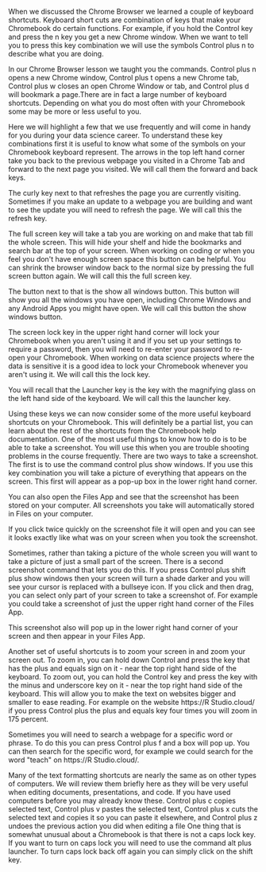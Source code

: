 When we discussed the Chrome Browser we learned a couple of keyboard shortcuts. Keyboard short cuts are combination of keys that make your Chromebook do certain functions. For example, if you hold the Control key and press the n key you get a new Chrome window. When we want to tell you to press this key combination we will use the symbols Control plus n to describe what you are doing. 

In our Chrome Browser lesson we taught you the commands. Control plus n opens a new Chrome window, Control plus t opens a new Chrome tab, Control plus w closes an open Chrome Window or tab, and Control plus d will bookmark a page.There are in fact a large number of keyboard shortcuts. Depending on what you do most often with your Chromebook some may be more or less useful to you. 

Here we will highlight a few that we use frequently and will come in handy for you during your data science career. To understand these key combinations first it is useful to know what some of the symbols on your Chromebook keyboard represent. The arrows in the top left hand corner take you back to the previous webpage you visited in a Chrome Tab and forward to the next page you visited. We will call them the forward and back keys.

The curly key next to that refreshes the page you are currently visiting. Sometimes if you make an update to a webpage you are building and want to see the update you will need to refresh the page. We will call this the refresh key. 

The full screen key will take a tab you are working on and make that tab fill the whole screen. This will hide your shelf and hide the bookmarks and search bar at the top of your screen. When working on coding or when you feel you don't have enough screen space this button can be helpful. You can shrink the browser window back to the normal size by pressing the full screen button again. We will call this the full screen key. 

The button next to that is the show all windows button. This button will show you all the windows you have open, including Chrome Windows and any Android Apps you might have open. We will call this button the show windows button. 

The screen lock key in the upper right hand corner will lock your Chromebook when you aren't using it and if you set up your settings to require a password, then you will need to re-enter your password to re-open your Chromebook. When working on data science projects where the data is sensitive it is a good idea to lock your Chromebook whenever you aren't using it. We will call this the lock key. 

You will recall that the Launcher key is the key with the magnifying glass on the left hand side of the keyboard. We will call this the launcher key. 

Using these keys we can now consider some of the more useful keyboard shortcuts on your Chromebook. This will definitely be a partial list, you can learn about the rest of the shortcuts from the Chromebook help documentation. One of the most useful things to know how to do is to be able to take a screenshot. You will use this when you are trouble shooting problems in the course frequently. There are two ways to take a screenshot. The first is to use the command control plus show windows. If you use this key combination you will take a picture of everything that appears on the screen. This first will appear as a pop-up box in the lower right hand corner. 

You can also open the Files App and see that the screenshot has been stored on your computer. All screenshots you take will automatically stored in Files on your computer. 

If you click twice quickly on the screenshot file it will open and you can see it looks exactly like what was on your screen when you took the screenshot. 

Sometimes, rather than taking a picture of the whole screen you will want to take a picture of just a small part of the screen. There is a second screenshot command that lets you do this. If you press Control plus shift plus show windows then your screen will turn a shade darker and you will see your cursor is replaced with a bullseye icon. If you click and then drag, you can select only part of your screen to take a screenshot of. For example you could take a screenshot of just the upper right hand corner of the Files App. 

This screenshot also will pop up in the lower right hand corner of your screen and then appear in your Files App. 

Another set of useful shortcuts is to zoom your screen in and zoom your screen out. To zoom in, you can hold down Control and press the key that has the plus and equals sign on it  - near the top right hand side of the keyboard. To zoom out, you can hold the Control key and press the key with the minus and underscore key on it - near the top right hand side of the keyboard. This will allow you to make the text on websites bigger and smaller to ease reading. For example on the website https://R Studio.cloud/ if you press Control plus the plus and equals key four times you will zoom in 175 percent. 

Sometimes you will need to search a webpage for a specific word or phrase. To do this you can press Control plus f and a box will pop up. You can then search for the specific word, for example we could search for the word "teach" on https://R Studio.cloud/.  

Many of the text formatting shortcuts are nearly the same as on other types of computers. We will review them briefly here as they will be very useful when editing documents, presentations, and code. If you have used computers before you may already know these. Control plus c copies selected text, Control plus v pastes the selected text, Control plus x cuts the selected text and copies it so you can paste it elsewhere, and Control plus z undoes the previous action you did when editing a file One thing that is somewhat unusual about a Chromebook is that there is not a caps lock key. If you want to turn on caps lock you will need to use the command alt plus launcher. To turn caps lock back off again you can simply click on the shift key. 


